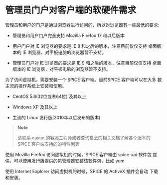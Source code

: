 # 管理员门户对客户端的软硬件需求

管理员和用户的门户是通过浏览器进行访问的，所以对浏览器有一些最低的要求:

-   管理员和用户门户完全支持 Mozilla Firefox 17 和以后版本

-   用户门户对 IE 浏览器的要求是 IE 8 和之后的版本，注意目前仅仅支持
    桌面版本的 IE 浏览器，对平板电脑的浏览器暂不支持。

-   管理员门户对 IE 浏览器的要求是 IE 9 和之后的版本，注意目前仅仅支持
    桌面版本的 IE 浏览器，对平板电脑的浏览器暂不支持。

为了访问虚拟机，需要安装一个 SPICE 客户端。目前SPICE 客户端可以在大多
数主流的操作系统上安装和使用。

-   CentOS 5.8(32位或者64位) 及其以上

-   Windows XP 及其以上

-   主流的 Linux 发行版(2010年以后发布的版本)

> **Note**
>
> 请联系 eayun 的客服工程师或者查询易云的相关文档了解各个版本的 SPICE
> 客户端支持的的特性列表

使用 Mozilla Firefox 访问虚拟机的时候，SPICE 客户端由 spice-xpi 软件包
提供，可以使用发行版提供的包管理器安装该软件包，比如 yum

使用 Internet Explorer 访问虚拟机的时候，SPICE 的 ActiveX 插件会自动
下载和安装。
